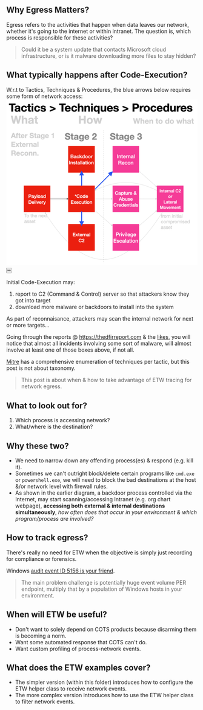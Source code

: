## Why Egress Matters?
Egress refers to the activities that happen when data leaves our network, whether it's going to the internet or within intranet. The question is, which process is responsible for these activities? 

>Could it be a system update that contacts Microsoft cloud infrastructure, or is it malware downloading more files to stay hidden?

## What typically happens after Code-Execution?
W.r.t to Tactics, Techniques & Procedures, the blue arrows below requires some form of network access:
![](../img/ttpEgress.png)￼

Initial Code-Execution may:
1. report to C2 (Command & Control) server so that attackers know they got into target
2. download more malware or backdoors to install into the system

As part of reconnaisance, attackers may scan the internal network for next or more targets...

Going through the reports @ https://thedfirreport.com & the [likes](https://www.perplexity.ai/search/other-sites-like-https-thedfir-H0hUsCD4SdmEru6yvjomAg#0), you will notice that almost all incidents involving some sort of malware, will almost involve at least one of those boxes above, if not all. 

[Mitre](https://attack.mitre.org) has a comprehensive enumeration of techniques per tactic, but this post is not about taxonomy.

>This post is about when & how to take advantage of ETW tracing for network egress.

## What to look out for?
1. Which process is accessing network?
2. What/where is the destination?

## Why these two?
- We need to narrow down any offending process(es) & respond (e.g. kill it).
- Sometimes we can't outright block/delete certain programs like `cmd.exe` or `powershell.exe`, we will need to block the bad destinations at the host &/or network level with firewall rules.
- As shown in the earlier diagram, a backdoor process controlled via the Internet, may start scanning/accessing Intranet (e.g. org chart webpage),  **accessing both external & internal destinations simultaneously**, _how often does that occur in your environment & which program/process are involved?_

## How to track egress?
There's really no need for ETW when the objective is simply just recording for compliance or forensics.

Windows [audit event ID 5156 is your friend](https://www.perplexity.ai/search/how-to-turn-on-windows-audit-5-P.lrwnH2QHKOw6LUdOSD8g#0). 

>The main problem challenge is potentially huge event volume PER endpoint, multiply that by a population of Windows hosts in your environment.

## When will ETW be useful?
- Don't want to solely depend on COTS products because disarming them is becoming a norm.
- Want some automated response that COTS can't do.
- Want custom profiling of process-network events.

## What does the ETW examples cover?
- The simpler version (within this folder) introduces how to configure the ETW helper class to receive network events.
- The more complex version introduces how to use the ETW helper class to filter network events.